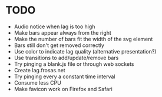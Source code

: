 # TODO

- Audio notice when lag is too high
- Make bars appear always from the right
- Make the number of bars fit the width of the svg element
- Bars still don't get removed correctly
- Use color to indicate lag quality (alternative presentation?)
- Use transitions to add/update/remove bars
- Try pinging a blank.js file or through web sockets 
- Create lag.frosas.net
- Try pinging every a constant time interval
- Consume less CPU
- Make favicon work on Firefox and Safari
